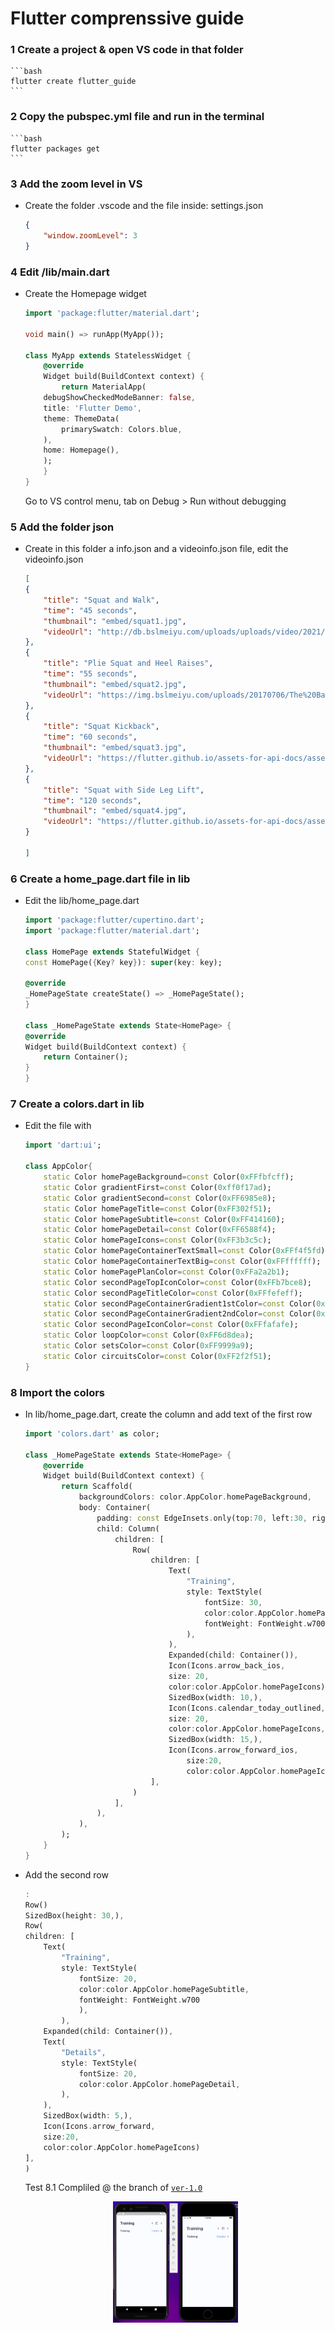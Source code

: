 # Flutter comprenssive guide

### 1 Create a project & open VS code in that folder
	```bash
	flutter create flutter_guide
	```
	
### 2 Copy the pubspec.yml file and run in the terminal
	```bash
	flutter packages get
	```
	
### 3 Add the zoom level in VS
- Create the folder .vscode and the file inside: settings.json
	```json
	{
		"window.zoomLevel": 3
	}
	```
	
### 4 Edit /lib/main.dart
- Create the Homepage widget
    ```dart
    import 'package:flutter/material.dart';

    void main() => runApp(MyApp());

    class MyApp extends StatelessWidget {
        @override
        Widget build(BuildContext context) {
            return MaterialApp(
        debugShowCheckedModeBanner: false,
        title: 'Flutter Demo',
        theme: ThemeData(
            primarySwatch: Colors.blue,
        ),
        home: Homepage(),
        );
        }
    }
    ```
    Go to VS control menu, tab on Debug > Run without debugging

### 5 Add the folder json
- Create in this folder a info.json and a videoinfo.json file, edit the videoinfo.json
    ```json
    [
    {
        "title": "Squat and Walk",
        "time": "45 seconds",
        "thumbnail": "embed/squat1.jpg",
        "videoUrl": "http://db.bslmeiyu.com/uploads/uploads/video/2021/08/21/1-%20Introduction.mp4"
    },
    {
        "title": "Plie Squat and Heel Raises",
        "time": "55 seconds",
        "thumbnail": "embed/squat2.jpg",
        "videoUrl": "https://img.bslmeiyu.com/uploads/20170706/The%20Bananas%20Song%20%20Counting%20Bananas%20%20Super%20Simple%20Songs.mp4"
    },
    {
        "title": "Squat Kickback",
        "time": "60 seconds",
        "thumbnail": "embed/squat3.jpg",
        "videoUrl": "https://flutter.github.io/assets-for-api-docs/assets/videos/butterfly.mp4"
    },
    {
        "title": "Squat with Side Leg Lift",
        "time": "120 seconds",
        "thumbnail": "embed/squat4.jpg",
        "videoUrl": "https://flutter.github.io/assets-for-api-docs/assets/videos/butterfly.mp4"
    }

    ]
    ```

### 6 Create a home_page.dart file in lib
- Edit the lib/home_page.dart
    ```dart
    import 'package:flutter/cupertino.dart';
    import 'package:flutter/material.dart';

    class HomePage extends StatefulWidget {
    const HomePage({Key? key}): super(key: key);

    @override
    _HomePageState createState() => _HomePageState();
    }

    class _HomePageState extends State<HomePage> {
    @override
    Widget build(BuildContext context) {
        return Container();
    }
    }
    ```
### 7 Create a colors.dart in lib
- Edit the file with
    ```dart
    import 'dart:ui';

    class AppColor{
        static Color homePageBackground=const Color(0xFFfbfcff);
        static Color gradientFirst=const Color(0xff0f17ad);
        static Color gradientSecond=const Color(0xFF6985e8);
        static Color homePageTitle=const Color(0xFF302f51);
        static Color homePageSubtitle=const Color(0xFF414160);
        static Color homePageDetail=const Color(0xFF6588f4);
        static Color homePageIcons=const Color(0xFF3b3c5c);
        static Color homePageContainerTextSmall=const Color(0xFFf4f5fd);
        static Color homePageContainerTextBig=const Color(0xFFffffff);
        static Color homePagePlanColor=const Color(0xFFa2a2b1);
        static Color secondPageTopIconColor=const Color(0xFFb7bce8);
        static Color secondPageTitleColor=const Color(0xFFfefeff);
        static Color secondPageContainerGradient1stColor=const Color(0xFF5564d8);
        static Color secondPageContainerGradient2ndColor=const Color(0xFF6279dc);
        static Color secondPageIconColor=const Color(0xFFfafafe);
        static Color loopColor=const Color(0xFF6d8dea);
        static Color setsColor=const Color(0xFF9999a9);
        static Color circuitsColor=const Color(0xFF2f2f51);
    }
    ```
### 8 Import the colors
- In lib/home_page.dart, create the column and add text of the first row
    ```dart
    import 'colors.dart' as color;

    class _HomePageState extends State<HomePage> {
        @override
        Widget build(BuildContext context) {
            return Scaffold(
                backgroundColors: color.AppColor.homePageBackground,
                body: Container(
                    padding: const EdgeInsets.only(top:70, left:30, right:30),
                    child: Column(
                        children: [
                            Row(
                                children: [
                                    Text(
                                        "Training",
                                        style: TextStyle(
                                            fontSize: 30,
                                            color:color.AppColor.homePageTitle,
                                            fontWeight: FontWeight.w700
                                        ),
                                    ),
                                    Expanded(child: Container()),
                                    Icon(Icons.arrow_back_ios,
                                    size: 20,
                                    color:color.AppColor.homePageIcons),
                                    SizedBox(width: 10,),
                                    Icon(Icons.calendar_today_outlined,
                                    size: 20,
                                    color:color.AppColor.homePageIcons,),
                                    SizedBox(width: 15,),
                                    Icon(Icons.arrow_forward_ios,
                                        size:20,
                                        color:color.AppColor.homePageIcons)
                                ],
                            )
                        ],
                    ),
                ),
            );
        }
    }
    ```
- Add the second row
    ```dart
    :
    Row()
    SizedBox(height: 30,),
    Row(
    children: [
        Text(
            "Training",
            style: TextStyle(
                fontSize: 20,
                color:color.AppColor.homePageSubtitle,
                fontWeight: FontWeight.w700
                ),
            ),
        Expanded(child: Container()),
        Text(
            "Details",
            style: TextStyle(
                fontSize: 20,
                color:color.AppColor.homePageDetail,
            ),
        ),
        SizedBox(width: 5,),
        Icon(Icons.arrow_forward,
        size:20,
        color:color.AppColor.homePageIcons)
    ],
    )
    ```
    Test 8.1 Compliled @ the branch of [`ver-1.0`](https://github.com/jatolentino/Flutter_guide/tree/ver1.0)
    <p align="center">
    	<img src="https://github.com/jatolentino/Flutter_guide/blob/master/img/step8-test-1.png" width="200">
    </p>
